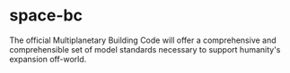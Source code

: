 # space-bc
The official Multiplanetary Building Code will offer a comprehensive and comprehensible set of model standards necessary to support humanity's expansion off-world.
